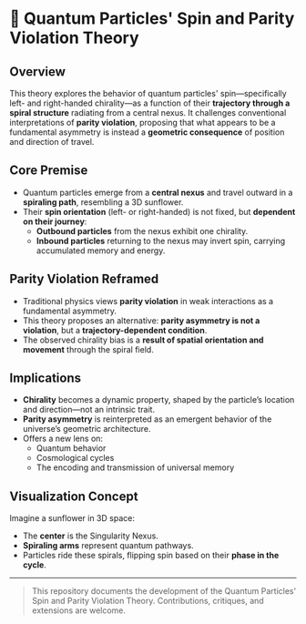 # 🧭 Quantum Particles' Spin and Parity Violation Theory

## Overview

This theory explores the behavior of quantum particles' spin—specifically left- and right-handed chirality—as a function of their **trajectory through a spiral structure** radiating from a central nexus. It challenges conventional interpretations of **parity violation**, proposing that what appears to be a fundamental asymmetry is instead a **geometric consequence** of position and direction of travel.

## Core Premise

- Quantum particles emerge from a **central nexus** and travel outward in a **spiraling path**, resembling a 3D sunflower.
- Their **spin orientation** (left- or right-handed) is not fixed, but **dependent on their journey**:
  - **Outbound particles** from the nexus exhibit one chirality.
  - **Inbound particles** returning to the nexus may invert spin, carrying accumulated memory and energy.

## Parity Violation Reframed

- Traditional physics views **parity violation** in weak interactions as a fundamental asymmetry.
- This theory proposes an alternative: **parity asymmetry is not a violation**, but a **trajectory-dependent condition**.
- The observed chirality bias is a **result of spatial orientation and movement** through the spiral field.

## Implications

- **Chirality** becomes a dynamic property, shaped by the particle’s location and direction—not an intrinsic trait.
- **Parity asymmetry** is reinterpreted as an emergent behavior of the universe’s geometric architecture.
- Offers a new lens on:
  - Quantum behavior
  - Cosmological cycles
  - The encoding and transmission of universal memory

## Visualization Concept

Imagine a sunflower in 3D space:
- The **center** is the Singularity Nexus.
- **Spiraling arms** represent quantum pathways.
- Particles ride these spirals, flipping spin based on their **phase in the cycle**.

---

> This repository documents the development of the Quantum Particles' Spin and Parity Violation Theory. Contributions, critiques, and extensions are welcome.
